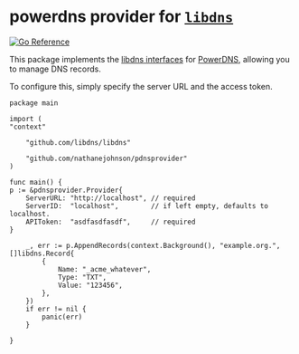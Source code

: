 powerdns provider for [`libdns`](https://github.com/libdns/libdns)
=======================

[![Go Reference](https://pkg.go.dev/badge/test.svg)](https://pkg.go.dev/github.com/libdns/TODO:PROVIDER_NAME)

This package implements the [libdns interfaces](https://github.com/libdns/libdns) for 
[PowerDNS](https://powerdns.com/), allowing you to 
manage 
DNS records.

To configure this, simply specify the server URL and the access token. 


    package main
    
    import (
    "context"
    
        "github.com/libdns/libdns"
    
        "github.com/nathanejohnson/pdnsprovider"
    )
    
    func main() {
    p := &pdnsprovider.Provider{
        ServerURL: "http://localhost", // required
        ServerID:  "localhost",        // if left empty, defaults to localhost.
        APIToken:  "asdfasdfasdf",     // required
    }
    
        _, err := p.AppendRecords(context.Background(), "example.org.", []libdns.Record{
            {
                Name: "_acme_whatever",
                Type: "TXT",
                Value: "123456",
            },
        })
        if err != nil {
            panic(err)
        }
    
    }
